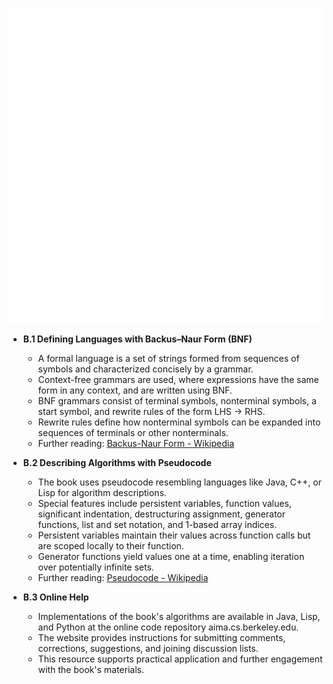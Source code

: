 ![AMA-apxb-notes](AMA-apxb-notes.best.png)

- **B.1 Defining Languages with Backus–Naur Form (BNF)**
  - A formal language is a set of strings formed from sequences of symbols and characterized concisely by a grammar.
  - Context-free grammars are used, where expressions have the same form in any context, and are written using BNF.
  - BNF grammars consist of terminal symbols, nonterminal symbols, a start symbol, and rewrite rules of the form LHS → RHS.
  - Rewrite rules define how nonterminal symbols can be expanded into sequences of terminals or other nonterminals.
  - Further reading: [Backus-Naur Form - Wikipedia](https://en.wikipedia.org/wiki/Backus%E2%80%93Naur_form)

- **B.2 Describing Algorithms with Pseudocode**
  - The book uses pseudocode resembling languages like Java, C++, or Lisp for algorithm descriptions.
  - Special features include persistent variables, function values, significant indentation, destructuring assignment, generator functions, list and set notation, and 1-based array indices.
  - Persistent variables maintain their values across function calls but are scoped locally to their function.
  - Generator functions yield values one at a time, enabling iteration over potentially infinite sets.
  - Further reading: [Pseudocode - Wikipedia](https://en.wikipedia.org/wiki/Pseudocode)

- **B.3 Online Help**
  - Implementations of the book's algorithms are available in Java, Lisp, and Python at the online code repository aima.cs.berkeley.edu.
  - The website provides instructions for submitting comments, corrections, suggestions, and joining discussion lists.
  - This resource supports practical application and further engagement with the book's materials.
